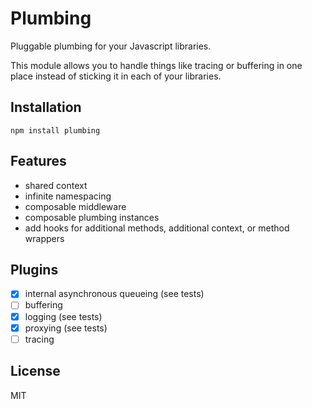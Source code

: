 
# Plumbing

  Pluggable plumbing for your Javascript libraries.

  This module allows you to handle things like tracing or buffering in one place instead of sticking it in each of your libraries.

## Installation

```
npm install plumbing
```

## Features

- shared context
- infinite namespacing
- composable middleware
- composable plumbing instances
- add hooks for additional methods, additional context, or method wrappers

## Plugins

- [x] internal asynchronous queueing (see tests)
- [ ] buffering
- [x] logging (see tests)
- [x] proxying (see tests)
- [ ] tracing

## License

MIT

